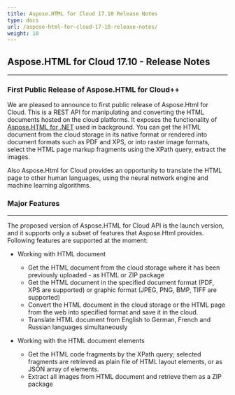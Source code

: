 ```yaml
---
title: Aspose.HTML for Cloud 17.10 Release Notes
type: docs
url: /aspose-html-for-cloud-17-10-release-notes/
weight: 10
---
```

## **Aspose.HTML for Cloud 17.10 - Release Notes**

- - -

### **First Public Release of Aspose.HTML for Cloud++**

We are pleased to announce to first public release of Aspose.Html for Cloud. This is a REST API for manipulating and converting the HTML documents hosted on the cloud platforms. It exposes the functionality of [Aspose.HTML for .NET](https://products.aspose.com/html/net) used in background. You can get the HTML document from the cloud storage in its native format or rendered into document formats such as PDF and XPS, or into raster image formats, select the HTML page markup fragments using the XPath query, extract the images.

Also Aspose.Html for Cloud provides an opportunity to translate the HTML page to other human languages, using the neural network engine and machine learning algorithms.

### **Major Features**

- - -

The proposed version of Aspose.HTML for Cloud API is the launch version, and it supports only a subset of features that Aspose.Html provides. Following features are supported at the moment:

* Working with HTML document

  * Get the HTML document from the cloud storage where it has been previously uploaded - as HTML or ZIP package
  * Get the HTML document in the specified document format (PDF, XPS are supported) or graphic format (JPEG, PNG, BMP, TIFF are supported)
  * Convert the HTML document in the cloud storage or the HTML page from the web into specified format and save it in the cloud.
  * Translate HTML document from English to German, French and Russian languages simultaneously
* Working with the HTML document elements

  * Get the HTML code fragments by the XPath query; selected fragments are retrieved as plain file of HTML layout elements, or as JSON array of elements.
  * Extract all images from HTML document and retrieve them as a ZIP package